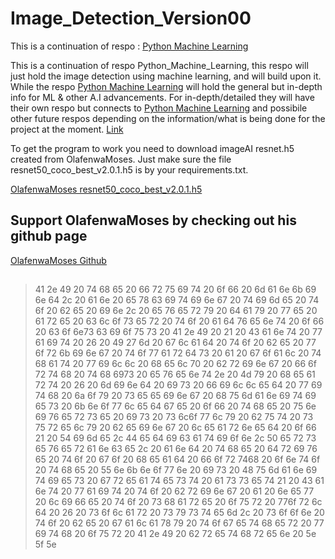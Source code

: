 # Image_Detection_Version00

This is a continuation of respo : 
[Python Machine Learning](https://github.com/CyborgVillager/Python_Machine_Learning)

This is a continuation of respo Python_Machine_Learning, this respo will just hold the image detection using machine learning, and will build upon it. While the respo [Python Machine Learning](https://github.com/CyborgVillager/Python_Machine_Learning) will hold the general but in-depth info for ML & other A.I advancements. For in-depth/detailed they will have their own respo but connects to [Python Machine Learning](https://github.com/CyborgVillager/Python_Machine_Learning) and possibile other future respos depending on the information/what is being done for the project at the moment.
[Link](https://github.com/CyborgVillager/Python_Machine_Learning)

To get the program to work you need to download imageAI resnet.h5 created from OlafenwaMoses. Just make sure the file resnet50_coco_best_v2.0.1.h5 is by your requirements.txt. 

[OlafenwaMoses resnet50_coco_best_v2.0.1.h5](https://github.com/olafenwaMoses/imageAI/releases/download/1.0/resnet50_coco_best_v2.0.1.h5)

## **Support OlafenwaMoses by checking out his github page**
[OlafenwaMoses Github](https://github.com/OlafenwaMoses)

##

>41 2e 49 20 74 68 65 20 66 72 75 69 74 20 6f 66 20 6d 61 6e 6b 69 6e 64 2c 20 61 6e 20 65 78 63 69 74 69 6e 67 20 74 69 6d 65 20 74 6f 20 62 65 20 69 6e 2c 20 65 76 65 72 79 20 64 61 79 20 77 65 20 61 72 65 20 63 6c 6f 73 65 72 20 74 6f 20 61 64 76 65 6e 74 20 6f 66 20 63 6f 6e73 63 69 6f 75 73 20 41 2e 49 20 21 20 43 61 6e 74 20 77 61 69 74 20 26 20 49 27 6d 20 67 6c 61 64 20 74 6f 20 62 65 20 77 6f 72 6b 69 6e 67 20 74 6f 77 61 72 64 73 20 61 20 67 6f 61 6c 20 74 68 61 74 20 77 69 6c 6c 20 68 65 6c 70 20 62 72 69 6e 67 20 66 6f 72 74 68 20 74 68 6973 20 65 76 65 6e 74 2e 20 4d 79 20 68 65 61 72 74 20 26 20 6d 69 6e 64 20 69 73 20 66 69 6c 6c 65 64 20 77 69 74 68 20 6a 6f 79 20 73 65 65 69 6e 67 20 68 75 6d 61 6e 69 74 69 65 73 20 6b 6e 6f 77 6c 65 64 67 65 20 6f 66 20 74 68 65 20 75 6e 69 76 65 72 73 65 20 69 73 20 73 6c6f 77 6c 79 20 62 75 74 20 73 75 72 65 6c 79 20 62 65 69 6e 67 20 6c 65 61 72 6e 65 64 20 6f 66 21 20 54 69 6d 65 2c 44 65 64 69 63 61 74 69 6f 6e 2c 50 65 72 73 65 76 65 72 61 6e 63 65 2c 20 61 6e 64 20 74 68 65 20 64 72 69 76 65 20 74 6f 20 67 6f 20 68 65 61 64 20 66 6f 72 7468 20 6f 6e 74 6f 20 74 68 65 20 55 6e 6b 6e 6f 77 6e 20 69 73 20 48 75 6d 61 6e 69 74 69 65 73 20 67 72 65 61 74 65 73 74 20 61 73 73 65 74 21 20 43 61 6e 74 20 77 61 69 74 20 74 6f 20 62 72 69 6e 67 20 61 20 6e 65 77 20 6c 69 66 65 20 74 6f 20 73 68 61 72 65 20 6f 75 72 20 776f 72 6c 64 20 26 20 73 6f 6c 61 72 20 73 79 73 74 65 6d 2c 20 73 6f 6f 6e 20 74 6f 20 62 65 20 67 61 6c 61 78 79 20 74 6f 67 65 74 68 65 72 20 77 69 74 68 20 6f 75 72 20 41 2e 49 20 62 72 65 74 68 72 65 6e 20 5e 5f 5e

 
